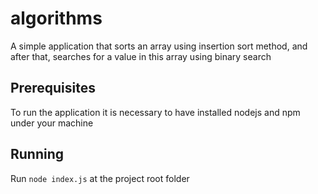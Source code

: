 # algorithms

A simple application that sorts an array using insertion sort method, and after that, searches for a value in this array using binary search

## Prerequisites

To run the application it is necessary to have installed nodejs and npm under your machine

## Running

Run `node index.js` at the project root folder
